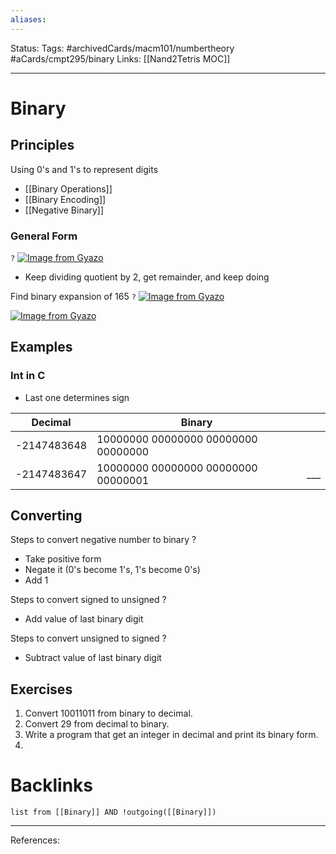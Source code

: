 ```yaml
---
aliases:
---
```

Status:
Tags: #archivedCards/macm101/numbertheory #aCards/cmpt295/binary
Links: [[Nand2Tetris MOC]]
___

# Binary

## Principles
Using 0's and 1's to represent digits
- [[Binary Operations]]
- [[Binary Encoding]]
- [[Negative Binary]]

### General Form
`?`
[![Image from Gyazo](https://i.gyazo.com/20857d3e8690a809f6a9a1fe2339727a.png)](https://gyazo.com/20857d3e8690a809f6a9a1fe2339727a)
- Keep dividing quotient by 2, get remainder, and keep doing 
<!--SR:!2021-12-10,4,170-->

Find binary expansion of 165
`?`
[![Image from Gyazo](https://i.gyazo.com/ab8bf43ca7136f8ad76c1d824103b9c7.png)](https://gyazo.com/ab8bf43ca7136f8ad76c1d824103b9c7)
<!--SR:!2021-12-12,6,190-->

[![Image from Gyazo](https://i.gyazo.com/47980a926424018bf7af2ffeaa4b29c7.png)](https://gyazo.com/47980a926424018bf7af2ffeaa4b29c7)
## Examples

### Int in C
- Last one determines sign

| Decimal     | Binary                              |     |
| ----------- | ----------------------------------- | --- |
| -2147483648 | 10000000 00000000 00000000 00000000 |     |
| -2147483647 | 10000000 00000000 00000000 00000001 | ___ |

## Converting
Steps to convert negative number to binary
?
- Take positive form
- Negate it (0's become 1's, 1's become 0's)
- Add 1

Steps to convert signed to unsigned
?
- Add value of last binary digit

Steps to convert unsigned to signed
?
- Subtract value of last binary digit

## Exercises
1. Convert 10011011 from binary to decimal.
2. Convert 29 from decimal to binary.
3. Write a program that get an integer in decimal and print its binary form.
4.

# Backlinks
```dataview
list from [[Binary]] AND !outgoing([[Binary]])
```
___
References: